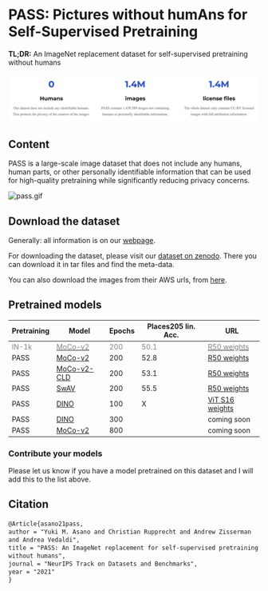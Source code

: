 # PASS: Pictures without humAns for Self-Supervised Pretraining 
**TL;DR:** An ImageNet replacement dataset for self-supervised pretraining without humans 

![img.png](img.png?style=centerme)



## Content
PASS is a large-scale image dataset that does not include any humans, human parts, or other personally identifiable information that can be used for high-quality pretraining while significantly reducing privacy concerns.

![pass.gif](https://www.robots.ox.ac.uk/~vgg/research/pass/img/background.gif?style=centerme)

## Download the dataset
Generally: all information is on our [webpage](https://www.robots.ox.ac.uk/~vgg/research/pass/).

For downloading the dataset, please visit our [dataset on zenodo](https://zenodo.org/record/5501843). There you can download it in tar files and find the meta-data.

You can also download the images from their AWS urls, from [here](https://www.robots.ox.ac.uk/~vgg/research/pass/pass_urls.txt).

## Pretrained models
| Pretraining | **Model**                                                              | Epochs | Places205 lin. Acc. | URL                                                                                                              |
|-------------|------------------------------------------------------------------------|--------|---------------------|------------------------------------------------------------------------------------------------------------------|
| <span style="color:grey">IN-1k</span>      | [<span style="color:grey">MoCo-v2</span> ](https://github.com/facebookresearch/moco)                   | <span style="color:grey">200</span>    | <span style="color:grey">50.1                |  [<span style="color:grey">R50 weights</span>](https://dl.fbaipublicfiles.com/moco/moco_checkpoints/moco_v2_200ep/moco_v2_200ep_pretrain.pth.tar)|
| PASS        | [MoCo-v2](https://github.com/facebookresearch/moco)                    | 200    | 52.8                | [R50 weights](https://www.robots.ox.ac.uk/~vgg/research/pass/pretrained_models/moco_v2_200ep.pth.tar)            |
| PASS        | [MoCo-v2-CLD](https://github.com/frank-xwang/CLD-UnsupervisedLearning) | 200    | 53.1                | [R50 weights](https://www.robots.ox.ac.uk/~vgg/research/pass/pretrained_models/moco_v2_CLD_200ep.pth.tar)        |
| PASS        | [SwAV](https://github.com/facebookresearch/swav)                       | 200    | 55.5                | [R50 weights](https://www.robots.ox.ac.uk/~vgg/research/pass/pretrained_models/swav_200ep.pth.tar)               |
| PASS        | [DINO](https://github.com/facebookresearch/dino)                       | 100    | X                   | [ViT S16 weights](https://www.robots.ox.ac.uk/~vgg/research/pass/pretrained_models/dino_deit_100ep.pth.tar)      |
| PASS        | [DINO](https://github.com/facebookresearch/dino)                       | 300    |                     | coming soon                                                                                                      |
| PASS        | [MoCo-v2](https://github.com/facebookresearch/moco)                    | 800    |                     | coming soon                                                                                                      |                                                                                             |                               |

### Contribute your models

Please let us know if you have a model pretrained on this dataset and I will add this to the list above.

## Citation
```
@Article{asano21pass,
author = "Yuki M. Asano and Christian Rupprecht and Andrew Zisserman and Andrea Vedaldi",
title = "PASS: An ImageNet replacement for self-supervised pretraining without humans",
journal = "NeurIPS Track on Datasets and Benchmarks",
year = "2021"
} 
```
